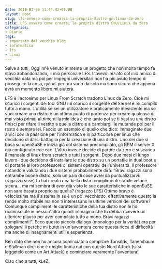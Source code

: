 ```yaml
---
date: 2010-03-29 11:44:42+00:00
layout: post
slug: lfs-ovvero-come-crearsi-la-propria-distro-gnulinux-da-zero
title: LFS ovvero come crearsi la propria distro GNU/Linux da zero
categories:
- Diario
tags:
- importato dal vecchio blog
- informatica
- lfs
- Linux
---
```


Salve a tutti,
Oggi m'è venuto in mente un progetto che non molto tempo fa stavo abbandonando, il mio personale LFS. L'avevo iniziato col mio amico di vecchia data ma poi per impegni universitari non ha più avuto tempo di proseguire la cosa, quindi per ora vado da solo ma sono sicuro che appena avrà un momento libero mi aiuterà.
<!--more-->
LFS è l'acronimo per Linux From Scratch tradotto Linux da Zero. Cioè mi scarico i sorgenti dei tool GNU mi scarico il sorgente del kernel e mi compilo tutto a mano.
L'utilità se sei un utilizzatore è praticamente inesistente ma se vuoi creare una distro è un ottimo punto di partenza per creare qualcosa di mai visto prima, altrimenti la mia idea è che tanto poi se ti basi su una distro finisci per rifare il vestito a quella distro e a cambiargli le mutande poi per il resto è sempre lei.
Faccio un esempio di quello che dico: immaginate due amici con la passione per l'informatica e in particolare per linux che decidono di darsi battaglia per la creazione di una distro. Uno dei due si basa su openSuSE e inizia già col sistema precompilato, gli RPM il server X già configurato ecc ecc. L'altro invece decide di partire da zero e si scarica il manuale di linux from scratch e tutti i sorgenti. Dopo due mesi di lungo lavoro i due decidono di installare le due distro su un portatile in dual boot e di portarle al loro professore di sistemi operativi dell'università. Il professore notando e valutando i due sistemi probabilmente dirà: "Bravi ragazzi sono entrambe buone distro, solo un paio di cose avrei da puntualizzarvi: (ragazzo suse) tu hai creato una bella distro complimenti stabile veloce sicura... ma mi sembra di aver già visto le sue caratteristiche in openSuSE non sarà basata proprio su quella? (ragazzo LFS) Ottimo bravo è velocissima ma il sistema in se è un po' vecchiotto, effettivamente questo la rende molto stabile ma non ti interessano le ultime versioni dei software? Comunque complimenti le caratteristiche della tua distro non le ho riconosciute in nessun'altra quindi immagino che tu debba ricevere un ulteriore plauso per aver compilato tutto a mano. Bravi ragazzi complimenti!".
Ecco questo piccolo dialogo (monologo per la verità) era per spiegarvi il perché mi butto in un'avventura come questa ricca di difficoltà ma anche di insegnamenti utili e esperienza.

Beh dato che non ho ancora cominciato a compilare Torvalds, Tanembaum e Stallman direi che è meglio finirla qui con questo Nerd Attack (si si leggetelo come un Art Attack) e cominciare veramente l'avventura!

Ciao ciao a tutti,
kLeZ.
